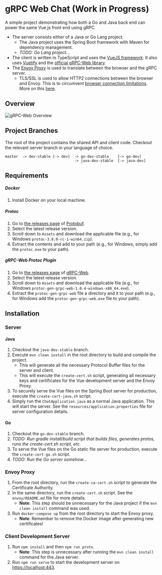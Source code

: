 # gRPC Web Chat (Work in Progress)
A simple project demonstrating how both a Go and Java back end can power the same Vue.js front end using gRPC. 

* The server consists either of a Java or Go Lang project.
    * The Java project uses the Spring Boot framework with Maven for dependency management.
    * _TODO: Go Lang project..._
* The client is written in TypeScript and uses the [VueJS framework](https://github.com/vuejs/vue). It also uses [Vuetify](https://github.com/vuetifyjs/vuetify) and the [official gRPC-Web library](https://github.com/grpc/grpc-web).
* The [Envoy Proxy](https://github.com/envoyproxy/envoy) is used to translate between the browser and the gRPC server.
    * TLS/SSL is used to allow HTTP2 connections between the browser and Envoy. This is to circumvent [browser connection limitations](https://docs.pushtechnology.com/cloud/latest/manual/html/designguide/solution/support/connection_limitations.html). More on this [here](https://github.com/grpc/grpc-web/issues/522).

## Overview

![gRPC-Web Overview](https://i.ibb.co/bWjrTzb/grpc-diagram.png)

## Project Branches
The root of the project contains the shared API and client code. Checkout the relevant server branch in your language of choice. 

```
master  -> dev-stable [-> dev]  -> go-dev-stable    [-> go-dev]
                                -> java-dev-stable  [-> java-dev]
```

## Requirements
##### Docker
1. Install Docker on your local machine.

##### Protoc
1. Go to [the releases page](https://github.com/protocolbuffers/protobuf/releases)  of [Protobuf](https://github.com/protocolbuffers/protobuf).
2. Select the latest release version.
3. Scroll down to `Assets` and download the applicable file (e.g., for Windows `protoc-3.8.0-rc-1-win64.zip`).
4. Extract the contents and add to your path (e.g., for Windows, simply add the `protoc.exe` to your path).

##### gRPC-Web Protoc Plugin
1. Go to [the releases page](https://github.com/grpc/grpc-web/releases)  of [gRPC-Web](https://github.com/grpc/grpc-web).
2. Select the latest release version.
3. Scroll down to `Assets` and download the applicable file (e.g., for Windows `protoc-gen-grpc-web-1.0.4-windows-x86_64.exe`).
4. Extract the `protoc-gen-grpc-web` file a directory and it to your path (e.g., for Windows add the `protoc-gen-grpc-web.exe` file to your path).

## Installation

### Server

#### Java
1. Checkout the `java-dev-stable` branch.
2. Execute `mvn clean install` in the root directory to build and compile the project. 
    * This will generate all the necessary Protocol Buffer files for the server and client.
    * This will execute the `create-cert.sh` script, generating all necessary keys and certificates for the Vue development server and the Envoy Proxy.
3. To securely serve the Vue files on the Spring Boot server for production, execute the `create-cert-java.sh` script.
4. Simply run the `ChatApplication.java` as a normal Java application. This will start the server. See the `resources/application.properties` file for server configuration details.

#### Go
1. Checkout the `go-dev-stable` branch.
2. _TODO: Run gradle install/build script that builds files, generates protos, runs the create-cert.sh script, etc._ 
3. To serve the Vue files on the Go static file server for production, execute the `create-cert-go.sh` script.
4. _TODO: Run the Go server somehow..._

### Envoy Proxy
1. From the root directory, run the `create-ca-cert.sh` script to generate the Certificate Authority.
2. In the same directory, run the `create-cert.sh` script. See the `envoy/README.md` file for more details. 
    * **Note**: This step should be unnecessary for the Java project if the `mvn clean install` command was used.
3. Run `docker-compose up` from the root directory to start the Envoy proxy.
    * **Note**: Remember to remove the Docker image after generating new certificates!

### Client Development Server
1. Run `npm install` and then `npm run proto`.
    * **Note**: This step is unnecessary after running the `mvn clean install` command for the Java server.
2. Run `npm run serve` to start the development server on [https://localhost:443](https://localhost:443).
